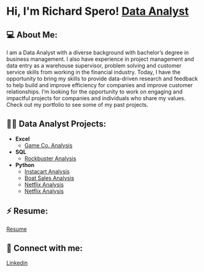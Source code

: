 <h1>Hi, I'm Richard Spero!
<a href="https://www.linkedin.com/in/rich-spero-a12549119/">Data Analyst</a>

<h2>💻 About Me:</h2>
  I am a Data Analyst with a diverse background with bachelor’s degree in business management. I also have experience in project management and data entry as a warehouse supervisor, problem solving and customer service skills from working in the financial industry. Today, I have the opportunity to bring my skills to provide data-driven research and feedback to help build and improve efficiency for companies and improve customer relationships.
  I’m looking for the opportunity to work on engaging and impactful projects for companies and individuals who share my values. Check out my portfolio to see some of my past projects. 

<h2>👨‍💻 Data Analyst Projects:</h2>

- <b>Excel</b>
  - [Game Co. Analysis](https://github.com/rspero1/Game-Co)
- <b>SQL</b>
  - [Rockbuster Analysis](https://github.com/rspero1/Rockbuster)
- <b>Python</b>
  - [Instacart Analysis](https://github.com/rspero1/Instacart_Analysis)
  - [Boat Sales Analysis](https://github.com/rspero1/Boat-Sales-Analysis)
  - [Netflix Analysis](https://github.com/rspero1/Netflix)
  - [Netflix Analysis](https://github.com/rspero1/Spotify)
  
<h2> ⚡ Resume:</h2> 
<a href="https://github.com/rspero1/rspero1/blob/main/Spero-Richard-Resume.pdf" download="Spero-Richard-Resume">Resume</a>
<h2> 🤳 Connect with me:</h2>
<a href="https://www.linkedin.com/in/rich-spero-a12549119/">Linkedin</a>



<!--
**rspero1/rspero1** is a ✨ _special_ ✨ repository because its `README.md` (this file) appears on your GitHub profile.

Here are some ideas to get you started:

- 🔭 I’m currently working on ...
- 🌱 I’m currently learning ...
- 👯 I’m looking to collaborate on ...
- 🤔 I’m looking for help with ...
- 💬 Ask me about ...
- 📫 How to reach me: ...
- 😄 Pronouns: ...
- ⚡ Fun fact: ...
-->
